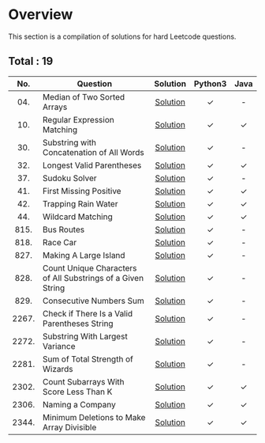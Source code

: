 # Overview

This section is a compilation of solutions for hard Leetcode questions.


## Total : 19


| No. | Question | Solution | Python3 | Java |
|:---:|----------|:--------:|:-------:|:----:|
| 04. | Median of Two Sorted Arrays | [Solution](https://github.com/ezryn-zaharoff/leetcode-solutions/blob/master/03-hard/hard-solutions/Q0004.md) | ✓ | - |
| 10. | Regular Expression Matching | [Solution](https://github.com/ezryn-zaharoff/leetcode-solutions/blob/master/03-hard/hard-solutions/Q0010.md) | ✓ | ✓ |
| 30. | Substring with Concatenation of All Words | [Solution](https://github.com/ezryn-zaharoff/leetcode-solutions/blob/master/03-hard/hard-solutions/Q0030.md) | ✓ | - |
| 32. | Longest Valid Parentheses | [Solution](https://github.com/ezryn-zaharoff/leetcode-solutions/blob/master/03-hard/hard-solutions/Q0032.md) | ✓ | ✓ |
| 37. | Sudoku Solver | [Solution](https://github.com/ezryn-zaharoff/leetcode-solutions/blob/master/03-hard/hard-solutions/Q0037.md) | ✓ | - |
| 41. | First Missing Positive | [Solution](https://github.com/ezryn-zaharoff/leetcode-solutions/blob/master/03-hard/hard-solutions/Q0041.md) | ✓ | ✓ |
| 42. | Trapping Rain Water | [Solution](https://github.com/ezryn-zaharoff/leetcode-solutions/blob/master/03-hard/hard-solutions/Q0042.md) | ✓ | ✓ |
| 44. | Wildcard Matching | [Solution](https://github.com/ezryn-zaharoff/leetcode-solutions/blob/master/03-hard/hard-solutions/Q0044.md) | ✓ | ✓ |
| 815. | Bus Routes | [Solution](https://github.com/ezryn-zaharoff/leetcode-solutions/blob/master/03-hard/hard-solutions/Q0815.md) | ✓ | - |
| 818. | Race Car | [Solution](https://github.com/ezryn-zaharoff/leetcode-solutions/blob/master/03-hard/hard-solutions/Q0818.md) | ✓ | - |
| 827. | Making A Large Island | [Solution](https://github.com/ezryn-zaharoff/leetcode-solutions/blob/master/03-hard/hard-solutions/Q0827.md) | ✓ | - |
| 828. | Count Unique Characters of All Substrings of a Given String | [Solution](https://github.com/ezryn-zaharoff/leetcode-solutions/blob/master/03-hard/hard-solutions/Q0828.md) | ✓ | - |
| 829. | Consecutive Numbers Sum | [Solution](https://github.com/ezryn-zaharoff/leetcode-solutions/blob/master/03-hard/hard-solutions/Q0829.md) | ✓ | - |
| 2267. | Check if There Is a Valid Parentheses String | [Solution](https://github.com/ezryn-zaharoff/leetcode-solutions/blob/master/03-hard/hard-solutions/Q2267.md) | ✓ | - |
| 2272. | Substring With Largest Variance | [Solution](https://github.com/ezryn-zaharoff/leetcode-solutions/blob/master/03-hard/hard-solutions/Q2272.md) | ✓ | - |
| 2281. | Sum of Total Strength of Wizards | [Solution](https://github.com/ezryn-zaharoff/leetcode-solutions/blob/master/03-hard/hard-solutions/Q2281.md) | ✓ | - |
| 2302. | Count Subarrays With Score Less Than K | [Solution](https://github.com/ezryn-zaharoff/leetcode-solutions/blob/master/03-hard/hard-solutions/Q2302.md) | ✓ | ✓ |
| 2306. | Naming a Company | [Solution](https://github.com/ezryn-zaharoff/leetcode-solutions/blob/master/03-hard/hard-solutions/Q2306.md) | ✓ | ✓ |
| 2344. | Minimum Deletions to Make Array Divisible | [Solution](https://github.com/ezryn-zaharoff/leetcode-solutions/blob/master/03-hard/hard-solutions/Q2306.md) | ✓ | ✓ |
